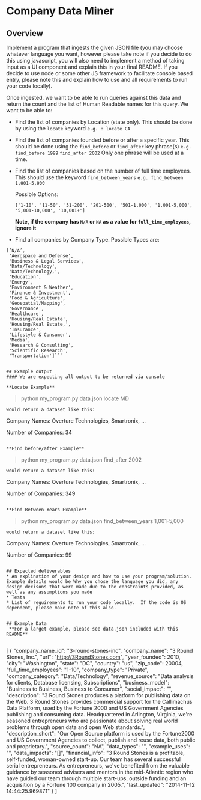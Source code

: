 # Company Data Miner

## Overview
Implement a program that ingests the given JSON file (you may choose whatever language you want, however please take note if you decide to do this using javascript, you will also need to implement a method of taking input as a UI component and explain this in your final README.  If you decide to use node or some other JS framework to facilitate console based entry, please note this and explain how to use and all requirements to run your code locally).  

Once ingested, we want to be able to run queries against this data and return the count and the list of Human Readable names for this query.  We want to be able to:

* Find the list of companies by Location (state only).  This should be done by using the `locate` keyword
		`e.g. : locate CA`
* Find the list of companies founded before or after a specific year.  This should be done using the `find_before` or `find_after` key phrase(s)
		`e.g. find_before 1999`
		`find_after 2002`
	Only one phrase will be used at a time.
* Find the list of companies based on the number of full time employees.  This should use the keyword `find_between_years`
		`e.g. find_between 1,001-5,000`
		
	Possible Options:
	```
	['1-10', '11-50', '51-200', '201-500', '501-1,000', '1,001-5,000', '5,001-10,000', '10,001+']
	```

	**Note, if the company has `N/A` or `NA` as a value for `full_time_employees`, ignore it**



* Find all companies by Company Type. Possible Types are:
```
[’N/A’,
 'Aerospace and Defense',
 'Business & Legal Services',
 'Data/Technology',
 'Data/Technology,',
 'Education',
 'Energy',
 'Environment & Weather',
 'Finance & Investment',
 'Food & Agriculture',
 'Geospatial/Mapping',
 'Governance',
 'Healthcare',
 'Housing/Real Estate',
 'Housing/Real Estate,',
 'Insurance',
 'Lifestyle & Consumer',
 'Media',
 'Research & Consulting',
 'Scientific Research',
 'Transportation']```
 
 
## Example output
#### We are expecting all output to be returned via console

**Locate Example**

```
> python my_program.py data.json locate MD

```
would return a dataset like this:

```
Company Names:
Overture Technologies, Smartronix, ...

Number of Companies: 34
```

**Find before/after Example**

```
> python my_program.py data.json find_after 2002

```
would return a dataset like this:

```
Company Names:
Overture Technologies, Smartronix, ...

Number of Companies: 349
```

**Find Between Years Example**

```
> python my_program.py data.json find_between_years 1,001-5,000

```
would return a dataset like this:

```
Company Names:
Overture Technologies, Smartronix, ...

Number of Companies: 99
```

## Expected deliverables
* An explination of your design and how to use your program/solution.  Example details would be Why you chose the language you did, any design decisons that were made due to the constraints provided, as well as any assumptions you made
* Tests
* List of requirements to run your code locally.  If the code is OS dependent, please make note of this also.


## Example Data 
 **For a larget example, please see data.json included with this README**
 
```
[
  {
    "company_name_id": "3-round-stones-inc",
    "company_name": "3 Round Stones, Inc.",
    "url": "http://3RoundStones.com",
    "year_founded": 2010,
    "city": "Washington",
    "state": "DC",
    "country": "us",
    "zip_code": 20004,
    "full_time_employees": "1-10",
    "company_type": "Private",
    "company_category": "Data/Technology",
    "revenue_source": "Data analysis for clients, Database licensing, Subscriptions",
    "business_model": "Business to Business, Business to Consumer",
    "social_impact": "",
    "description": "3 Round Stones produces a platform for publishing data on the Web. 3 Round Stones provides commercial support for the Callimachus Data Platform, used by the Fortune 2000 and US Government Agencies publishing and consuming data.  Headquartered in Arlington, Virginia, we're seasoned entrepreneurs who are passionate about solving real world problems through open data and open Web standards.",
    "description_short": "Our Open Source platform is used by the Fortune2000 and US Government Agencies to collect, publish and reuse data, both public and proprietary.",
    "source_count": "NA",
    "data_types": "",
    "example_uses": "",
    "data_impacts": "[]",
    "financial_info": "3 Round Stones is a profitable, self-funded, woman-owned start-up.  Our team has several successful serial entrepreneurs.  As entrepreneurs, we've benefited from the valuable guidance by seasoned advisers and mentors in the mid-Atlantic region who have guided our team through multiple start-ups, outside funding and an acquisition by a Fortune 100 company in 2005.",
    "last_updated": "2014-11-12 14:44:25.969871"
  }
 ]
```